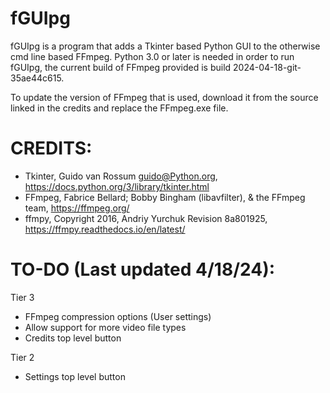 # fGUIpg
fGUIpg is a program that adds a Tkinter based Python GUI to the otherwise cmd line based FFmpeg.
Python 3.0 or later is needed in order to run fGUIpg, the current build of FFmpeg provided is build 2024-04-18-git-35ae44c615.

To update the version of FFmpeg that is used, download it from the source linked in the credits and replace the FFmpeg.exe file.

# CREDITS: 
- Tkinter, Guido van Rossum <guido@Python.org>, https://docs.python.org/3/library/tkinter.html
- FFmpeg, Fabrice Bellard; Bobby Bingham (libavfilter), & the FFmpeg team, https://ffmpeg.org/
- ffmpy, Copyright 2016, Andriy Yurchuk Revision 8a801925, https://ffmpy.readthedocs.io/en/latest/

# TO-DO (Last updated 4/18/24):
Tier 3
- FFmpeg compression options (User settings)
- Allow support for more video file types
- Credits top level button

Tier 2
- Settings top level button